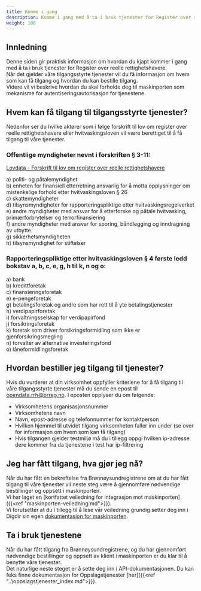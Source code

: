 ```yaml
---
title: Komme i gang
description: Komme i gang med å ta i bruk tjenester for Register over reelle rettighetshavere
weight: 100
---
```


## Innledning
Denne siden gir praktisk informasjon om hvordan du kjapt kommer i gang med å ta i bruk tjenester for Register over reelle rettighetshavere.  
Når det gjelder våre tilgangsstyrte tjenester vil du få informasjon om hvem som kan få tilgang og hvordan du kan bestille tilgang.  
Videre vil vi beskrive hvordan du skal forholde deg til maskinporten som mekanisme for autentisering/autorisasjon for tjenestene.

## Hvem kan få tilgang til tilgangsstyrte tjenester?
Nedenfor ser du hvilke aktører som i følge forskrift til lov om register over reelle rettighetshavere eller hvitvaskingsloven vil være berettiget til å få tilgang til våre tjenester.

### Offentlige myndigheter nevnt i forskriften § 3-11:

[Lovdata - Forskrift til lov om register over reelle rettighetshavere](https://lovdata.no/dokument/SF/forskrift/2021-06-21-2056?q=reelle%20rettighetshavere)

a) politi- og påtalemyndighet  
b) enheten for finansiell etterretning ansvarlig for å motta opplysninger om mistenkelige forhold etter hvitvaskingsloven § 26  
c) skattemyndigheter  
d) tilsynsmyndigheter for rapporteringspliktige etter hvitvaskingsregelverket  
e) andre myndigheter med ansvar for å etterforske og påtale hvitvasking, primærforbrytelser og terrorfinansiering  
f) andre myndigheter med ansvar for sporing, båndlegging og inndragning av utbytte  
g) sikkerhetsmyndigheten  
h) tilsynsmyndighet for stiftelser

### Rapporteringspliktige etter hvitvaskingsloven § 4 første ledd bokstav a, b, c, e, g, h til k, n og o:

a) bank  
b) kredittforetak  
c) finansieringsforetak  
e) e-pengeforetak  
g) betalingsforetak og andre som har rett til å yte betalingstjenester  
h) verdipapirforetak  
i) forvaltningsselskap for verdipapirfond  
j) forsikringsforetak  
k) foretak som driver forsikringsformidling som ikke er gjenforsikringsmegling  
n) forvalter av alternative investeringsfond  
o) låneformidlingsforetak

## Hvordan bestiller jeg tilgang til tjenester?
Hvis du vurderer at din virksomhet oppfyller kriteriene for å få tilgang til våre tilgangsstyrte tjenester må du sende en epost til opendata.rrh@brreg.no. I eposten opplyser du om følgende:
* Virksomhetens organisasjonsnummer
* Virksomhetens navn
* Navn, epost-adresse og telefonnummer for kontaktperson
* Hvilken hjemmel til utvidet tilgang virksomheten faller inn under (se over for informasjon om hvem som kan få tilgang)
* Hvis tilgangen gjelder testmiljø må du i tillegg oppgi hvilken ip-adresse dere kommer fra da tjenestene i test har ip-filtrering

## Jeg har fått tilgang, hva gjør jeg nå?
Når du har fått en bekreftelse fra Brønnøysundregistrene om at du har fått tilgang til våre tjenester vil neste steg være å gjennomføre nødvendige bestillinger og oppsett i maskinporten.   
Vi har laget en [kortfattet veiledning for integrasjon mot maskinporten]({{<ref "maskinporten-veiledning.md">}}).  
Vi forutsetter at du i tillegg til å lese vår veiledning grundig setter deg inn i Digdir sin egen [dokumentasjon for maskinporten](https://docs.digdir.no/maskinporten_guide_apikonsument.html).

## Ta i bruk tjenestene
Når du har fått tilgang fra Brønnøysundregistrene, og du har gjennomført nødvendige bestillinger og oppsett av klient i maskinporten er du klar til å benytte våre tjenester.  
Det naturlige neste steget er å sette deg inn i API-dokumentasjonen. Du kan feks finne dokumentasjon for Oppslagstjenester [her]({{<ref "..\oppslagstjenester\_index.md">}}).  
